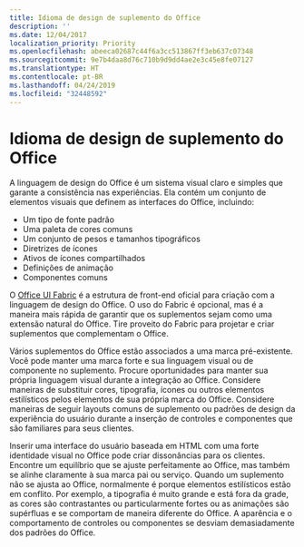 ```yaml
---
title: Idioma de design de suplemento do Office
description: ''
ms.date: 12/04/2017
localization_priority: Priority
ms.openlocfilehash: abeeca02687c44f6a3cc513867ff3eb637c07348
ms.sourcegitcommit: 9e7b4daa8d76c710b9d9dd4ae2e3c45e8fe07127
ms.translationtype: HT
ms.contentlocale: pt-BR
ms.lasthandoff: 04/24/2019
ms.locfileid: "32448592"
---
```

# <a name="office-add-in-design-language"></a>Idioma de design de suplemento do Office

A linguagem de design do Office é um sistema visual claro e simples que garante a consistência nas experiências. Ela contém um conjunto de elementos visuais que definem as interfaces do Office, incluindo:

- Um tipo de fonte padrão
- Uma paleta de cores comuns
- Um conjunto de pesos e tamanhos tipográficos
- Diretrizes de ícones
- Ativos de ícones compartilhados
- Definições de animação
- Componentes comuns

O [Office UI Fabric](https://developer.microsoft.com/fabric) é a estrutura de front-end oficial para criação com a linguagem de design do Office. O uso do Fabric é opcional, mas é a maneira mais rápida de garantir que os suplementos sejam como uma extensão natural do Office. Tire proveito do Fabric para projetar e criar suplementos que complementam o Office.

Vários suplementos do Office estão associados a uma marca pré-existente. Você pode manter uma marca forte e sua linguagem visual ou de componente no suplemento. Procure oportunidades para manter sua própria linguagem visual durante a integração ao Office. Considere maneiras de substituir cores, tipografia, ícones ou outros elementos estilísticos pelos elementos de sua própria marca do Office. Considere maneiras de seguir layouts comuns de suplemento ou padrões de design da experiência do usuário durante a inserção de controles e componentes que são familiares para seus clientes.

Inserir uma interface do usuário baseada em HTML com uma forte identidade visual no Office pode criar dissonâncias para os clientes. Encontre um equilíbrio que se ajuste perfeitamente ao Office, mas também se alinhe claramente à sua marca pai ou serviço. Quando um suplemento não se ajusta ao Office, normalmente é porque elementos estilísticos estão em conflito. Por exemplo, a tipografia é muito grande e está fora da grade, as cores são contrastantes ou particularmente fortes ou as animações são supérfluas e se comportam de maneira diferente do Office. A aparência e o comportamento de controles ou componentes se desviam demasiadamente dos padrões do Office.
